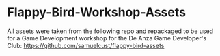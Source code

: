# Flappy-Bird-Workshop-Assets
All assets were taken from the following repo and repackaged to be used for a Game Development workshop for the De Anza Game Developer's Club: https://github.com/samuelcust/flappy-bird-assets
